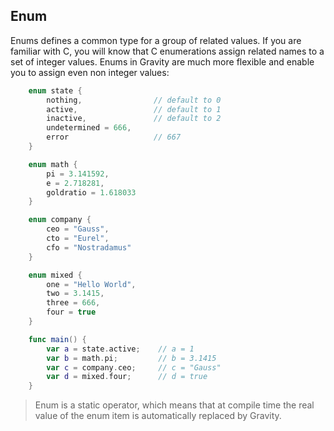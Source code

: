 ## Enum

Enums defines a common type for a group of related values. If you are familiar with C, you will know that C enumerations assign related names to a set of integer values. Enums in Gravity are much more flexible and enable you to assign even non integer values:

```swift
	enum state {
		nothing,                // default to 0
		active,                 // default to 1
		inactive,               // default to 2
		undetermined = 666,
		error                   // 667
	}

	enum math {
		pi = 3.141592,
		e = 2.718281,
		goldratio = 1.618033
	}

	enum company {
		ceo = "Gauss",
		cto = "Eurel",
		cfo = "Nostradamus"
	}

	enum mixed {
		one = "Hello World",
		two = 3.1415,
		three = 666,
		four = true
	}

	func main() {
		var a = state.active;    // a = 1
		var b = math.pi;         // b = 3.1415
		var c = company.ceo;     // c = "Gauss"
		var d = mixed.four;      // d = true
	}
```

> Enum is a static operator, which means that at compile time the real value of the enum item is automatically replaced by Gravity.
